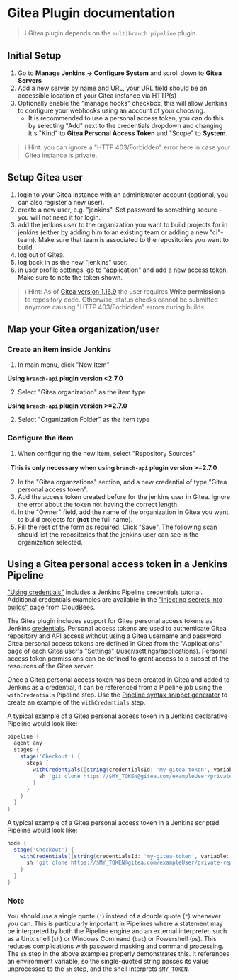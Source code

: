 # Gitea Plugin documentation

> ℹ️ Gitea plugin depends on the `multibranch pipeline` plugin.

<!-- bare-bones, but better than nothing! -->

## Initial Setup

1. Go to **Manage Jenkins -> Configure System** and scroll down to **Gitea Servers**
2. Add a new server by name and URL, your URL field should be an accessible location of your Gitea instance via HTTP(s)
3. Optionally enable the "manage hooks" checkbox, this will allow Jenkins to configure your webhooks using an account of your choosing.
    - It is recommended to use a personal access token, you can do this by selecting "Add" next to the credentials dropdown and changing it's "Kind" to **Gitea Personal Access Token** and "Scope" to **System**.

> ℹ️ Hint: you can ignore a "HTTP 403/Forbidden" error here in case your Gitea instance is private.

## Setup Gitea user

1. login to your Gitea instance with an administrator account (optional, you can also register a new user).
2. create a new user, e.g. "jenkins". Set password to something secure - you will not need it for login.
3. add the jenkins user to the organization you want to build projects for in jenkins (either by adding him to an existing team or adding a new "ci"-team). Make sure that team is associated to the repositories you want to build.
3. log out of Gitea.
4. log back in as the new "jenkins" user.
5. in user profile settings, go to "application" and add a new access token. Make sure to note the token shown.

> ℹ️  Hint: As of [Gitea version 1.16.9](https://github.com/go-gitea/gitea/releases/tag/v1.16.9) the user requires **Write permissions** to repository code. Otherwise, status checks cannot be submitted anymore causing "HTTP 403/Forbidden" errors during builds.

## Map your Gitea organization/user

### Create an item inside Jenkins

1. In main menu, click "New Item"

**Using `branch-api` plugin version <2.7.0**

2. Select "Gitea organization" as the item type

**Using `branch-api` plugin version >=2.7.0**

2. Select "Organization Folder" as the item type

### Configure the item

1. When configuring the new item, select "Repository Sources"

ℹ️ **This is only necessary when using `branch-api` plugin version >=2.7.0**

2. In the "Gitea organzations" section, add a new credential of type "Gitea personal access token".
3. Add the access token created before for the jenkins user in Gitea. Ignore the error about the token not having the correct length.
4. In the "Owner" field, add the name of the organization in Gitea you want to build projects for (**not** the full name).
5. Fill the rest of the form as required. Click "Save". The following scan should list the repositories that the jenkins user can see in the organization selected.

## Using a Gitea personal access token in a Jenkins Pipeline

["Using credentials"](https://www.jenkins.io/doc/book/using/using-credentials/) includes a Jenkins Pipeline credentials tutorial.
Additional credentials examples are available in the ["Injecting secrets into builds"](https://docs.cloudbees.com/docs/cloudbees-ci/latest/secure/injecting-secrets) page from CloudBees.

The Gitea plugin includes support for Gitea personal access tokens as Jenkins [credentials](https://www.jenkins.io/doc/book/using/using-credentials/).
Personal access tokens are used to authenticate Gitea repository and API access without using a Gitea username and password.
Gitea personal access tokens are defined in Gitea from the "Applications" page of each Gitea user's "Settings" (/user/settings/applications).
Personal access token permissions can be defined to grant access to a subset of the resources of the Gitea server.

Once a Gitea personal access token has been created in Gitea and added to Jenkins as a credential, it can be referenced from a Pipeline job using the `withCredentials` Pipeline step.
Use the [Pipeline syntax snippet generator](https://www.jenkins.io/pipeline/getting-started-pipelines/#using-snippet-generator) to create an example of the `withCredentials` step.

A typical example of a Gitea personal access token in a Jenkins declarative Pipeline would look like:

```groovy
pipeline {
  agent any
  stages {
    stage('Checkout') {
      steps {
        withCredentials([string(credentialsId: 'my-gitea-token', variable: 'MY_TOKEN')]) {
          sh 'git clone https://$MY_TOKEN@gitea.com/exampleUser/private-repo.git'
        }
      }
    }
  }
}
```

A typical example of a Gitea personal access token in a Jenkins scripted Pipeline would look like:

```groovy
node {
  stage('Checkout') {
    withCredentials([string(credentialsId: 'my-gitea-token', variable: 'MY_TOKEN')]) {
      sh 'git clone https://$MY_TOKEN@gitea.com/exampleUser/private-repo.git'
    }
  }
}
```

### Note

You should use a single quote (`'`) instead of a double quote (`"`) whenever you can.
This is particularly important in Pipelines where a statement may be interpreted by both the Pipeline engine and an external interpreter, such as a Unix shell (`sh`) or Windows Command (`bat`) or Powershell (`ps`).
This reduces complications with password masking and command processing.
The `sh` step in the above examples properly demonstrates this.
It references an environment variable, so the single-quoted string passes its value unprocessed to the `sh` step, and the shell interprets `$MY_TOKEN`.

